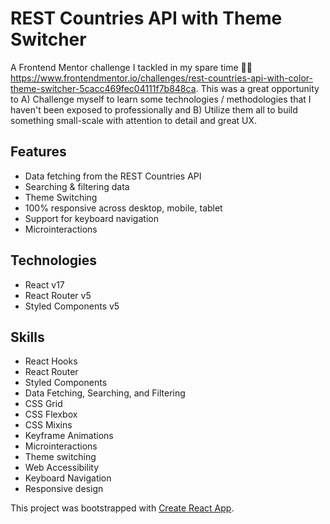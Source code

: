 # REST Countries API with Theme Switcher

A Frontend Mentor challenge I tackled in my spare time 👨‍💻 https://www.frontendmentor.io/challenges/rest-countries-api-with-color-theme-switcher-5cacc469fec04111f7b848ca. This was a great opportunity to A) Challenge myself to learn some technologies / methodologies that I haven't been exposed to professionally and B) Utilize them all to build something small-scale with attention to detail and great UX.

## Features

- Data fetching from the REST Countries API
- Searching & filtering data
- Theme Switching
- 100% responsive across desktop, mobile, tablet
- Support for keyboard navigation
- Microinteractions

## Technologies

- React v17
- React Router v5
- Styled Components v5

## Skills

- React Hooks
- React Router
- Styled Components
- Data Fetching, Searching, and Filtering
- CSS Grid
- CSS Flexbox
- CSS Mixins
- Keyframe Animations
- Microinteractions
- Theme switching
- Web Accessibility
- Keyboard Navigation
- Responsive design

This project was bootstrapped with [Create React App](https://github.com/facebook/create-react-app).
